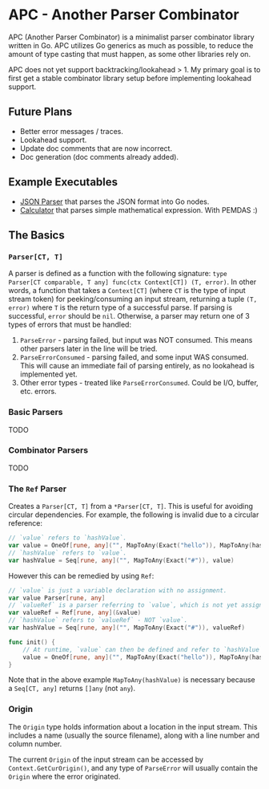 # APC - Another Parser Combinator

APC (Another Parser Combinator) is a minimalist parser combinator library written in Go. APC utilizes Go generics as much as possible, to reduce the amount of type casting that must happen, as some other libraries rely on.

APC does not yet support backtracking/lookahead > 1. My primary goal is to first get a stable combinator library setup before implementing lookahead support.

## Future Plans

- Better error messages / traces.
- Lookahead support.
- Update doc comments that are now incorrect.
- Doc generation (doc comments already added).

## Example Executables

- [JSON Parser](examples/json/main.go) that parses the JSON format into Go nodes.
- [Calculator](examples/calculator/main.go) that parses simple mathematical expression. With PEMDAS :)

## The Basics

### `Parser[CT, T]`

A parser is defined as a function with the following signature: `type Parser[CT comparable, T any] func(ctx Context[CT]) (T, error)`. In other words, a function that takes a `Context[CT]` (where `CT` is the type of input stream token) for peeking/consuming an input stream, returning a tuple `(T, error)` where `T` is the return type of a successful parse. If parsing is successful, `error` should be `nil`. Otherwise, a parser may return one of 3 types of errors that must be handled:

1. `ParseError` - parsing failed, but input was NOT consumed. This means other parsers later in the line will be tried.
2. `ParseErrorConsumed` - parsing failed, and some input WAS consumed. This will cause an immediate fail of parsing entirely, as no lookahead is implemented yet.
3. Other error types - treated like `ParseErrorConsumed`. Could be I/O, buffer, etc. errors.

### Basic Parsers

TODO

### Combinator Parsers

TODO

### The `Ref` Parser

Creates a `Parser[CT, T]` from a `*Parser[CT, T]`. This is useful for avoiding circular dependencies. For example, the following is invalid due to a circular reference:

```go
// `value` refers to `hashValue`.
var value = OneOf[rune, any]("", MapToAny(Exact("hello")), MapToAny(hashValue))
// `hashValue` refers to `value`.
var hashValue = Seq[rune, any]("", MapToAny(Exact("#")), value)
```

However this can be remedied by using `Ref`:

```go
// `value` is just a variable declaration with no assignment.
var value Parser[rune, any]
// `valueRef` is a parser referring to `value`, which is not yet assigned.
var valueRef = Ref[rune, any](&value)
// `hashValue` refers to `valueRef` - NOT `value`.
var hashValue = Seq[rune, any]("", MapToAny(Exact("#")), valueRef)

func init() {
    // At runtime, `value` can then be defined and refer to `hashValue`:
    value = OneOf[rune, any]("", MapToAny(Exact("hello")), MapToAny(hashValue))
}
```

Note that in the above example `MapToAny(hashValue)` is necessary because a `Seq[CT, any]` returns `[]any` (not `any`).

### Origin

The `Origin` type holds information about a location in the input stream. This includes a name (usually the source filename), along with a line number and column number.

The current `Origin` of the input stream can be accessed by `Context.GetCurOrigin()`, and any type of `ParseError` will usually contain the `Origin` where the error originated.
